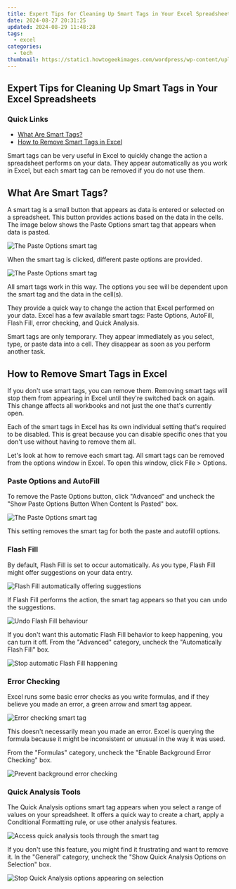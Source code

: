 ```yaml
---
title: Expert Tips for Cleaning Up Smart Tags in Your Excel Spreadsheets
date: 2024-08-27 20:31:25
updated: 2024-08-29 11:48:28
tags:
  - excel
categories:
  - tech
thumbnail: https://static1.howtogeekimages.com/wordpress/wp-content/uploads/2019/07/stock-lede-microsoft-office_excel-1.png
---
```


## Expert Tips for Cleaning Up Smart Tags in Your Excel Spreadsheets

### Quick Links

* [What Are Smart Tags?](https://instagram-videos.techidaily.com/a-step-by-step-approach-for-properly-placing-music-emojis-in-instagram-for-2024/)
* [How to Remove Smart Tags in Excel](https://fox-friendly.techidaily.com/new-unlock-creative-potential-adding-text-to-windowsmac-images-for-2024/)

 Smart tags can be very useful in Excel to quickly change the action a spreadsheet performs on your data. They appear automatically as you work in Excel, but each smart tag can be removed if you do not use them.

##  What Are Smart Tags?

 A smart tag is a small button that appears as data is entered or selected on a spreadsheet. This button provides actions based on the data in the cells. The image below shows the Paste Options smart tag that appears when data is pasted.

![The Paste Options smart tag](https://static1.howtogeekimages.com/wordpress/wp-content/uploads/2019/10/paste-options.png) 

 When the smart tag is clicked, different paste options are provided.

![The Paste Options smart tag](https://static1.howtogeekimages.com/wordpress/wp-content/uploads/2019/10/paste-options.png) 

 All smart tags work in this way. The options you see will be dependent upon the smart tag and the data in the cell(s).

 They provide a quick way to change the action that Excel performed on your data. Excel has a few available smart tags: Paste Options, AutoFill, Flash Fill, error checking, and Quick Analysis.

 Smart tags are only temporary. They appear immediately as you select, type, or paste data into a cell. They disappear as soon as you perform another task.

##  How to Remove Smart Tags in Excel

 If you don't use smart tags, you can remove them. Removing smart tags will stop them from appearing in Excel until they're switched back on again. This change affects all workbooks and not just the one that's currently open.

 Each of the smart tags in Excel has its own individual setting that's required to be disabled. This is great because you can disable specific ones that you don't use without having to remove them all.

 Let's look at how to remove each smart tag. All smart tags can be removed from the options window in Excel. To open this window, click File > Options.

###  Paste Options and AutoFill

 To remove the Paste Options button, click "Advanced" and uncheck the "Show Paste Options Button When Content Is Pasted" box.

![The Paste Options smart tag](https://static1.howtogeekimages.com/wordpress/wp-content/uploads/2019/10/paste-options.png) 

 This setting removes the smart tag for both the paste and autofill options.

###  Flash Fill

 By default, Flash Fill is set to occur automatically. As you type, Flash Fill might offer suggestions on your data entry.

![Flash Fill automatically offering suggestions](https://static1.howtogeekimages.com/wordpress/wp-content/uploads/2019/10/flash-fill-automatic.png) 

 If Flash Fill performs the action, the smart tag appears so that you can undo the suggestions.

![Undo Flash Fill behaviour](https://static1.howtogeekimages.com/wordpress/wp-content/uploads/2019/10/reverse-flash-fill.png) 

 If you don't want this automatic Flash Fill behavior to keep happening, you can turn it off. From the "Advanced" category, uncheck the "Automatically Flash Fill" box.

![Stop automatic Flash Fill happening](https://static1.howtogeekimages.com/wordpress/wp-content/uploads/2019/10/flash-fill.png) 

###  Error Checking

 Excel runs some basic error checks as you write formulas, and if they believe you made an error, a green arrow and smart tag appear.

![Error checking smart tag](https://static1.howtogeekimages.com/wordpress/wp-content/uploads/2019/10/error-checking-tag.png) 

 This doesn't necessarily mean you made an error. Excel is querying the formula because it might be inconsistent or unusual in the way it was used.

 From the "Formulas" category, uncheck the "Enable Background Error Checking" box.

![Prevent background error checking](https://static1.howtogeekimages.com/wordpress/wp-content/uploads/2019/10/error-checking.png) 

###  Quick Analysis Tools

 The Quick Analysis options smart tag appears when you select a range of values on your spreadsheet. It offers a quick way to create a chart, apply a Conditional Formatting rule, or use other analysis features.

![Access quick analysis tools through the smart tag](https://static1.howtogeekimages.com/wordpress/wp-content/uploads/2019/10/quick-analysis-smart-tag.png) 

 If you don't use this feature, you might find it frustrating and want to remove it. In the "General" category, uncheck the "Show Quick Analysis Options on Selection" box.

![Stop Quick Analysis options appearing on selection](https://static1.howtogeekimages.com/wordpress/wp-content/uploads/2019/10/quick-analysis.png)

<ins class="adsbygoogle"
     style="display:block"
     data-ad-format="autorelaxed"
     data-ad-client="ca-pub-7571918770474297"
     data-ad-slot="1223367746"></ins>



<ins class="adsbygoogle"
     style="display:block"
     data-ad-client="ca-pub-7571918770474297"
     data-ad-slot="8358498916"
     data-ad-format="auto"
     data-full-width-responsive="true"></ins>
